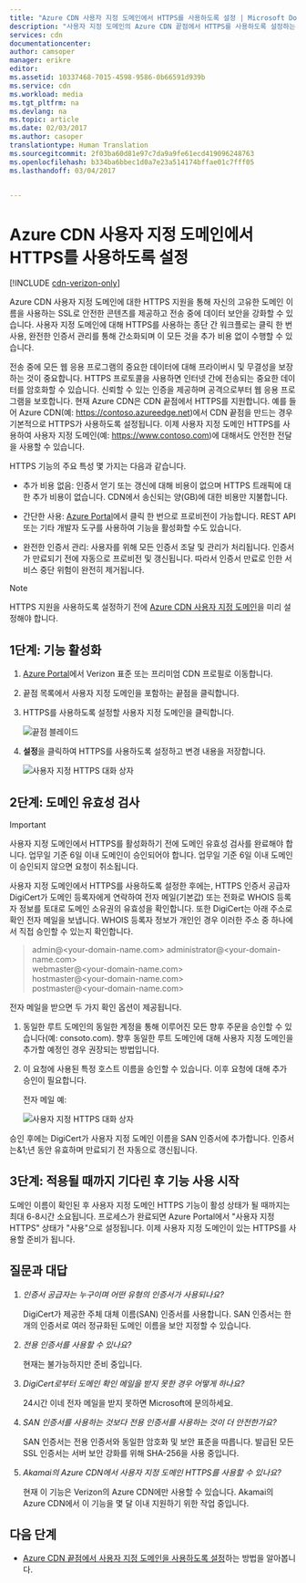 ```yaml
---
title: "Azure CDN 사용자 지정 도메인에서 HTTPS를 사용하도록 설정 | Microsoft Docs"
description: "사용자 지정 도메인의 Azure CDN 끝점에서 HTTPS를 사용하도록 설정하는 방법을 알아봅니다."
services: cdn
documentationcenter: 
author: camsoper
manager: erikre
editor: 
ms.assetid: 10337468-7015-4598-9586-0b66591d939b
ms.service: cdn
ms.workload: media
ms.tgt_pltfrm: na
ms.devlang: na
ms.topic: article
ms.date: 02/03/2017
ms.author: casoper
translationtype: Human Translation
ms.sourcegitcommit: 2f03ba60d81e97c7da9a9fe61ecd419096248763
ms.openlocfilehash: b334ba6bbec1d0a7e23a514174bffae01c7fff05
ms.lasthandoff: 03/04/2017


---
```

# <a name="enable-https-on-an-azure-cdn-custom-domain"></a>Azure CDN 사용자 지정 도메인에서 HTTPS를 사용하도록 설정

[!INCLUDE [cdn-verizon-only](../../includes/cdn-verizon-only.md)]

Azure CDN 사용자 지정 도메인에 대한 HTTPS 지원을 통해 자신의 고유한 도메인 이름을 사용하는 SSL로 안전한 콘텐츠를 제공하고 전송 중에 데이터 보안을 강화할 수 있습니다. 사용자 지정 도메인에 대해 HTTPS를 사용하는 종단 간 워크플로는 클릭 한 번 사용, 완전한 인증서 관리를 통해 간소화되며 이 모든 것을 추가 비용 없이 수행할 수 있습니다.

전송 중에 모든 웹 응용 프로그램의 중요한 데이터에 대해 프라이버시 및 무결성을 보장하는 것이 중요합니다. HTTPS 프로토콜을 사용하면 인터넷 간에 전송되는 중요한 데이터를 암호화할 수 있습니다. 신뢰할 수 있는 인증을 제공하며 공격으로부터 웹 응용 프로그램을 보호합니다. 현재 Azure CDN은 CDN 끝점에서 HTTPS를 지원합니다. 예를 들어 Azure CDN(예: https://contoso.azureedge.net)에서 CDN 끝점을 만드는 경우 기본적으로 HTTPS가 사용하도록 설정됩니다. 이제 사용자 지정 도메인 HTTPS를 사용하여 사용자 지정 도메인(예: https://www.contoso.com)에 대해서도 안전한 전달을 사용할 수 있습니다. 

HTTPS 기능의 주요 특성 몇 가지는 다음과 같습니다.

- 추가 비용 없음: 인증서 얻기 또는 갱신에 대해 비용이 없으며 HTTPS 트래픽에 대한 추가 비용이 없습니다. CDN에서 송신되는 양(GB)에 대한 비용만 지불합니다.

- 간단한 사용: [Azure Portal](https://portal.azure.com)에서 클릭 한 번으로 프로비전이 가능합니다. REST API 또는 기타 개발자 도구를 사용하여 기능을 활성화할 수도 있습니다.

- 완전한 인증서 관리: 사용자를 위해 모든 인증서 조달 및 관리가 처리됩니다. 인증서가 만료되기 전에 자동으로 프로비전 및 갱신됩니다. 따라서 인증서 만료로 인한 서비스 중단 위험이 완전히 제거됩니다.

>[!NOTE] 
>HTTPS 지원을 사용하도록 설정하기 전에 [Azure CDN 사용자 지정 도메인](./cdn-map-content-to-custom-domain.md)을 미리 설정해야 합니다.

## <a name="step-1-enabling-the-feature"></a>1단계: 기능 활성화 

1. [Azure Portal](https://portal.azure.com)에서 Verizon 표준 또는 프리미엄 CDN 프로필로 이동합니다.

2. 끝점 목록에서 사용자 지정 도메인을 포함하는 끝점을 클릭합니다.

3. HTTPS를 사용하도록 설정할 사용자 지정 도메인을 클릭합니다.

    ![끝점 블레이드](./media/cdn-custom-ssl/cdn-custom-domain.png)

4. **설정**을 클릭하여 HTTPS를 사용하도록 설정하고 변경 내용을 저장합니다.

    ![사용자 지정 HTTPS 대화 상자](./media/cdn-custom-ssl/cdn-enable-custom-ssl.png)


## <a name="step-2-domain-validation"></a>2단계: 도메인 유효성 검사

>[!IMPORTANT] 
>사용자 지정 도메인에서 HTTPS를 활성화하기 전에 도메인 유효성 검사를 완료해야 합니다. 업무일 기준 6일 이내 도메인이 승인되어야 합니다. 업무일 기준 6일 이내 도메인이 승인되지 않으면 요청이 취소됩니다.  

사용자 지정 도메인에서 HTTPS를 사용하도록 설정한 후에는, HTTPS 인증서 공급자 DigiCert가 도메인 등록자에게 연락하여 전자 메일(기본값) 또는 전화로 WHOIS 등록자 정보를 토대로 도메인 소유권의 유효성을 확인합니다. 또한 DigiCert는 아래 주소로 확인 전자 메일을 보냅니다. WHOIS 등록자 정보가 개인인 경우 이러한 주소 중 하나에서 직접 승인할 수 있는지 확인합니다.

>admin@<your-domain-name.com> administrator@<your-domain-name.com>  
>webmaster@<your-domain-name.com>  
>hostmaster@<your-domain-name.com>  
>postmaster@<your-domain-name.com>


전자 메일을 받으면 두 가지 확인 옵션이 제공됩니다.

1. 동일한 루트 도메인의 동일한 계정을 통해 이루어진 모든 향후 주문을 승인할 수 있습니다(예: consoto.com). 향후 동일한 루트 도메인에 대해 사용자 지정 도메인을 추가할 예정인 경우 권장되는 방법입니다.
 
2. 이 요청에 사용된 특정 호스트 이름을 승인할 수 있습니다. 이후 요청에 대해 추가 승인이 필요합니다.

    전자 메일 예:
    
    ![사용자 지정 HTTPS 대화 상자](./media/cdn-custom-ssl/domain-validation-email-example.png)

승인 후에는 DigiCert가 사용자 지정 도메인 이름을 SAN 인증서에 추가합니다. 인증서는&1;년 동안 유효하며 만료되기 전 자동으로 갱신됩니다.

## <a name="step-3-wait-for-the-propagation-then-start-using-your-feature"></a>3단계: 적용될 때까지 기다린 후 기능 사용 시작

도메인 이름이 확인된 후 사용자 지정 도메인 HTTPS 기능이 활성 상태가 될 때까지는 최대 6-8시간 소요됩니다. 프로세스가 완료되면 Azure Portal에서 "사용자 지정 HTTPS" 상태가 "사용"으로 설정됩니다. 이제 사용자 지정 도메인이 있는 HTTPS를 사용할 준비가 됩니다.

## <a name="frequently-asked-questions"></a>질문과 대답

1. *인증서 공급자는 누구이며 어떤 유형의 인증서가 사용되나요?*

    DigiCert가 제공한 주체 대체 이름(SAN) 인증서를 사용합니다. SAN 인증서는 한 개의 인증서로 여러 정규화된 도메인 이름을 보안 지정할 수 있습니다.

2. *전용 인증서를 사용할 수 있나요?*
    
    현재는 불가능하지만 준비 중입니다.

3. *DigiCert로부터 도메인 확인 메일을 받지 못한 경우 어떻게 하나요?*

    24시간 이네 전자 메일을 받지 못하면 Microsoft에 문의하세요.

4. *SAN 인증서를 사용하는 것보다 전용 인증서를 사용하는 것이 더 안전한가요?*
    
    SAN 인증서는 전용 인증서와 동일한 암호화 및 보안 표준을 따릅니다. 발급된 모든 SSL 인증서는 서버 보안 강화를 위해 SHA-256을 사용 중입니다.

5. *Akamai의 Azure CDN에서 사용자 지정 도메인 HTTPS를 사용할 수 있나요?*

    현재 이 기능은 Verizon의 Azure CDN에만 사용할 수 있습니다. Akamai의 Azure CDN에서 이 기능을 몇 달 이내 지원하기 위한 작업 중입니다.


## <a name="next-steps"></a>다음 단계

- [Azure CDN 끝점에서 사용자 지정 도메인을 사용하도록 설정](./cdn-map-content-to-custom-domain.md)하는 방법을 알아봅니다.



